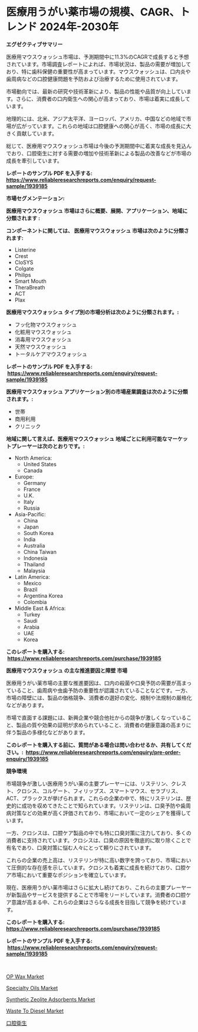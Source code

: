 <p><h1>医療用うがい薬市場の規模、CAGR、トレンド 2024年-2030年</h1></p><p><strong>エグゼクティブサマリー</strong></p>
<p><p>医療用マウスウォッシュ市場は、予測期間中に11.3%のCAGRで成長すると予想されています。市場調査レポートによれば、市場状況は、製品の需要が増加しており、特に歯科保健の重要性が高まっています。マウスウォッシュは、口内炎や歯周病などの口腔健康問題を予防および治療するために使用されています。</p><p>市場動向では、最新の研究や技術革新により、製品の性能や品質が向上しています。さらに、消費者の口内衛生への関心が高まっており、市場は着実に成長しています。</p><p>地理的には、北米、アジア太平洋、ヨーロッパ、アメリカ、中国などの地域で市場が広がっています。これらの地域は口腔健康への関心が高く、市場の成長に大きく貢献しています。</p><p>総じて、医療用マウスウォッシュ市場は今後の予測期間中に着実な成長を見込んでおり、口腔衛生に対する需要の増加や技術革新による製品の改善などが市場の成長を牽引しています。</p></p>
<p><strong>レポートのサンプル PDF を入手する: <a href="https://www.reliableresearchreports.com/enquiry/request-sample/1939185">https://www.reliableresearchreports.com/enquiry/request-sample/1939185</a></strong></p>
<p><strong>市場セグメンテーション:</strong></p>
<p><strong> 医療用マウスウォッシュ 市場はさらに概要、展開、アプリケーション、地域に分類されます :</strong></p>
<p><strong>コンポーネントに関しては、 医療用マウスウォッシュ 市場は次のように分類されます: &nbsp;</strong></p>
<p><ul><li>Listerine</li><li>Crest</li><li>CloSYS</li><li>Colgate</li><li>Philips</li><li>Smart Mouth</li><li>TheraBreath</li><li>ACT</li><li>Plax</li></ul></p>
<p><strong> 医療用マウスウォッシュ タイプ別の市場分析は次のように分類されます。:</strong></p>
<p><ul><li>フッ化物マウスウォッシュ</li><li>化粧用マウスウォッシュ</li><li>消毒用マウスウォッシュ</li><li>天然マウスウォッシュ</li><li>トータルケアマウスウォッシュ</li></ul></p>
<p><strong>レポートのサンプル PDF を入手する: &nbsp;<a href="https://www.reliableresearchreports.com/enquiry/request-sample/1939185">https://www.reliableresearchreports.com/enquiry/request-sample/1939185</a></strong></p>
<p><strong> 医療用マウスウォッシュ アプリケーション別の市場産業調査は次のように分類されます。:</strong></p>
<p><ul><li>世帯</li><li>商用利用</li><li>クリニック</li></ul></p>
<p><strong>地域に関して言えば、医療用マウスウォッシュ 地域ごとに利用可能なマーケットプレーヤーは次のとおりです。:</strong></p>
<p><ul>
    <li>
        North America:
        <ul>
            <li>United States</li>
            <li>Canada</li>
        </ul>
    </li>
    <li>
        Europe:
        <ul>
            <li>Germany</li>
            <li>France</li>
            <li>U.K.</li>
            <li>Italy</li>
            <li>Russia</li>
        </ul>
    </li>
    <li>
        Asia-Pacific:
        <ul>
            <li>China</li>
            <li>Japan</li>
            <li>South Korea</li>
            <li>India</li>
            <li>Australia</li>
            <li>China Taiwan</li>
            <li>Indonesia</li>
            <li>Thailand</li>
            <li>Malaysia</li>
        </ul>
    </li>
    <li>
        Latin America:
        <ul>
            <li>Mexico</li>
            <li>Brazil</li>
            <li>Argentina Korea</li>
            <li>Colombia</li>
        </ul>
    </li>
    <li>
        Middle East & Africa:
        <ul>
            <li>Turkey</li>
            <li>Saudi</li>
            <li>Arabia</li>
            <li>UAE</li>
            <li>Korea</li>
        </ul>
    </li>
    </ul></p>
<p><strong>このレポートを購入する: &nbsp;<a href="https://www.reliableresearchreports.com/purchase/1939185">https://www.reliableresearchreports.com/purchase/1939185</a></strong></p>
<p><strong>医療用マウスウォッシュ の主な推進要因と障壁 市場</strong></p>
<p><p>医療用うがい薬市場の主要な推進要因は、口内の殺菌や口臭予防の需要が高まっていること、歯周病や虫歯予防の重要性が認識されていることなどです。一方、市場の障壁には、製品の価格競争、消費者の選好の変化、規制や法規制の厳格化などがあります。</p><p>市場で直面する課題には、新興企業や競合他社からの競争が激しくなっていること、製品の質や効果の証明が求められていること、消費者の健康意識の高まりに伴う製品の多様化などがあります。</p></p>
<p><strong>このレポートを購入する前に、質問がある場合は問い合わせるか、共有してください。:&nbsp; <a href="https://www.reliableresearchreports.com/enquiry/pre-order-enquiry/1939185">https://www.reliableresearchreports.com/enquiry/pre-order-enquiry/1939185</a></strong></p>
<p><strong>競争環境</strong></p>
<p><p>市場競争が激しい医療用うがい薬の主要プレーヤーには、リステリン、クレスト、クロシス、コルゲート、フィリップス、スマートマウス、セラブリス、ACT、プラックスが挙げられます。これらの企業の中で、特にリステリンは、歴史的に成功を収めてきたことで知られています。リステリンは、口臭予防や歯周病対策などの効果が高く評価されており、市場において一定のシェアを獲得しています。</p><p>一方、クロシスは、口腔ケア製品の中でも特に口臭対策に注力しており、多くの消費者に支持されています。クロシスは、口臭の原因を徹底的に取り除くことで有名であり、口臭対策に悩む人々にとって頼りにされています。</p><p>これらの企業の売上高は、リステリンが特に高い数字を誇っており、市場において圧倒的な存在感を示しています。クロシスも着実に成長を続けており、口腔ケア市場において重要なポジションを確立しています。</p><p>現在、医療用うがい薬市場はさらに拡大し続けており、これらの主要プレーヤーが新製品やサービスを提供することで市場をリードしています。消費者の口腔ケア意識が高まる中、これらの企業はさらなる成長を目指して競争を続けています。</p></p>
<p><strong>このレポートを購入する: &nbsp; <a href="https://www.reliableresearchreports.com/purchase/1939185">https://www.reliableresearchreports.com/purchase/1939185</a></strong></p>
<p><strong>レポートのサンプル PDF を入手する: &nbsp;<a href="https://www.reliableresearchreports.com/enquiry/request-sample/1939185">https://www.reliableresearchreports.com/enquiry/request-sample/1939185</a></strong><strong></strong></p>
<p>&nbsp;</p>
<p><p><a href="https://military-diascia-e68.notion.site/OP-Wax-Market-Growth-Market-Trends-COVID-19-Impact-and-Forecasts-for-period-from-2024-2031-54eef359d2734076aaf4ce14996778db">OP Wax Market</a></p><p><a href="https://view.publitas.com/reportprime-1/specialty-oils-market-size-evaluating-its-market-trends-growth-and-projections-2024-2031/">Specialty Oils Market</a></p><p><a href="https://meowing-canidae-761.notion.site/Synthetic-Zeolite-Adsorbents-Market-Size-Share-Trends-Analysis-Report-By-Application-Regional-Ou-314d2d0d466646cd85546faaf2382b9d">Synthetic Zeolite Adsorbents Market</a></p><p><a href="https://github.com/RoccoManning/Market-Research-Report-List-3/blob/main/waste-to-diesel-market.md">Waste To Diesel Market</a></p><p><a href="https://github.com/oqxogxyvqe90775/Market-Research-Report-List-1/blob/main/6094769190859.md">口腔衛生</a></p></p>